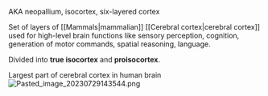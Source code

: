 AKA neopallium, isocortex, six-layered cortex

Set of layers of [[Mammals|mammalian]] [[Cerebral cortex|cerebral cortex]] used for high-level brain functions like sensory perception, cognition, generation of motor commands, spatial reasoning, language.

Divided into <b>true isocortex</b> and <b>proisocortex</b>.

Largest part of cerebral cortex in human brain
![Pasted_image_20230729143544.png](pasted_image_20230729143544.png)

